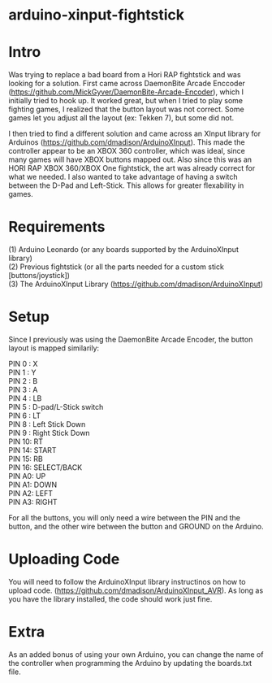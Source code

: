 # arduino-xinput-fightstick

# Intro
Was trying to replace a bad board from a Hori RAP fightstick and was looking for a solution. First came across DaemonBite Arcade Enccoder (https://github.com/MickGyver/DaemonBite-Arcade-Encoder), which I initially tried to hook up. It worked great, but when I tried to play some fighting games, I realized that the button layout was not correct. Some games let you adjust all the layout (ex: Tekken 7), but some did not. 

I then tried to find a different solution and came across an XInput library for Arduinos (https://github.com/dmadison/ArduinoXInput). This made the controller appear to be an XBOX 360 controller, which was ideal, since many games will have XBOX buttons mapped out. Also since this was an HORI RAP XBOX 360/XBOX One fightstick, the art was already correct for what we needed. I also wanted to take advantage of having a switch between the D-Pad and Left-Stick. This allows for greater flexability in games.

# Requirements
(1) Arduino Leonardo (or any boards supported by the ArduinoXInput library)  
(2) Previous fightstick (or all the parts needed for a custom stick [buttons/joystick])  
(3) The ArduinoXInput Library (https://github.com/dmadison/ArduinoXInput)

# Setup
Since I previously was using the DaemonBite Arcade Encoder, the button layout is mapped similarily:

PIN 0 : X  
PIN 1 : Y  
PIN 2 : B  
PIN 3 : A  
PIN 4 : LB  
PIN 5 : D-pad/L-Stick switch  
PIN 6 : LT  
PIN 8 : Left Stick Down  
PIN 9 : Right Stick Down  
PIN 10: RT  
PIN 14: START  
PIN 15: RB  
PIN 16: SELECT/BACK  
PIN A0: UP  
PIN A1: DOWN  
PIN A2: LEFT  
PIN A3: RIGHT  

For all the buttons, you will only need a wire between the PIN and the button, and the other wire between the button and GROUND on the Arduino.

# Uploading Code
You will need to follow the ArduinoXInput library instructinos on how to upload code. (https://github.com/dmadison/ArduinoXInput_AVR). As long as you have the library installed, the code should work just fine.

# Extra
As an added bonus of using your own Arduino, you can change the name of the controller when programming the Arduino by updating the boards.txt file.
